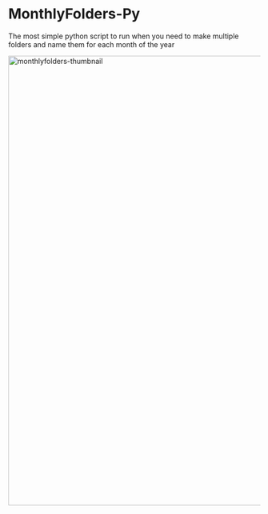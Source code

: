 # MonthlyFolders-Py
The most simple python script to run when you need to make multiple folders and name them for each month of the year 

<img width="900" alt="monthlyfolders-thumbnail" src="https://github.com/edpdllrmrz/MonthlyFolders-Py/assets/157673773/a142f5e8-0728-472a-a64b-35ed56cf2d6b">
